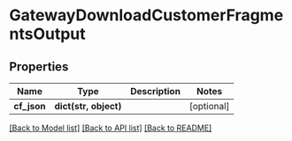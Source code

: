 # GatewayDownloadCustomerFragmentsOutput

## Properties
Name | Type | Description | Notes
------------ | ------------- | ------------- | -------------
**cf_json** | **dict(str, object)** |  | [optional] 

[[Back to Model list]](../README.md#documentation-for-models) [[Back to API list]](../README.md#documentation-for-api-endpoints) [[Back to README]](../README.md)


